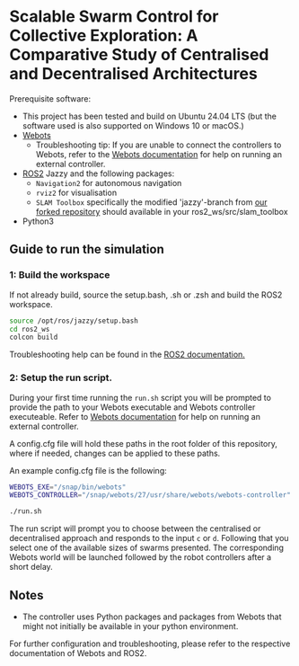 # Scalable Swarm Control for Collective Exploration: A Comparative Study of Centralised and Decentralised Architectures
Prerequisite software:
- This project has been tested and build on Ubuntu 24.04 LTS (but the software used is also supported on Windows 10 or macOS.) 
- [Webots](https://cyberbotics.com/)
    - Troubleshooting tip: If you are unable to connect the controllers to Webots, refer to the [Webots documentation](https://cyberbotics.com/doc/guide/running-extern-robot-controllers) for help on running an external controller.
- [ROS2](https://docs.ros.org/en/) Jazzy and the following packages:
    - `Navigation2` for autonomous navigation
    - `rviz2` for visualisation
    - `SLAM Toolbox` specifically the modified 'jazzy'-branch from [our forked repository](https://github.com/Stender98/slam_toolbox) should available in your ros2_ws/src/slam_toolbox
- Python3

## Guide to run the simulation
### 1: Build the workspace
If not already build, source the setup.bash, .sh or .zsh and build the ROS2 workspace.
```sh
source /opt/ros/jazzy/setup.bash 
cd ros2_ws
colcon build
```

Troubleshooting help can be found in the [ROS2 documentation.](https://docs.ros.org/en/jazzy/Tutorials/Beginner-Client-Libraries/Colcon-Tutorial.html)


### 2: Setup the run script.
During your first time running the `run.sh` script you will be prompted to provide the path to your Webots executable and Webots controller executeable. Refer to [Webots documentation](https://cyberbotics.com/doc/guide/running-extern-robot-controllers) for help on running an external controller.

A config.cfg file will hold these paths in the root folder of this repository, where if needed, changes can be applied to these paths. 

An example config.cfg file is the following:
```sh
WEBOTS_EXE="/snap/bin/webots"
WEBOTS_CONTROLLER="/snap/webots/27/usr/share/webots/webots-controller"
```

```sh
./run.sh
```

The run script will prompt you to choose between the centralised or decentralised approach and responds to the input `c` or `d`. Following that you select one of the available sizes of swarms presented. The corresponding Webots world will be launched followed by the robot controllers after a short delay.

## Notes
- The controller uses Python packages and packages from Webots that might not initially be available in your python environment.

For further configuration and troubleshooting, please refer to the respective documentation of Webots and ROS2.

